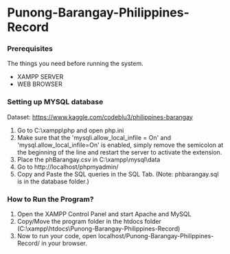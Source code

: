 # Punong-Barangay-Philippines-Record

### Prerequisites

The things you need before running the system.

* XAMPP SERVER
* WEB BROWSER

### Setting up MYSQL database

Dataset: https://www.kaggle.com/codeblu3/philippines-barangay

1. Go to C:\xampp\php and open php.ini
2. Make sure that the 'mysqli.allow_local_infile = On' and 'mysql.allow_local_infile=On' is enabled, simply remove the semicolon at the beginning of the line and restart the server to activate the extension. 
3. Place the phBarangay.csv in C:\xampp\mysql\data
4. Go to http://localhost/phpmyadmin/
5. Copy and Paste the SQL queries in the SQL Tab. (Note: phbarangay.sql is in the database folder.)


### How to Run the Program?

1. Open the XAMPP Control Panel and start Apache and MySQL
2. Copy/Move the program folder in the htdocs folder (C:\xampp\htdocs\Punong-Barangay-Philippines-Record)
3. Now to run your code, open localhost/Punong-Barangay-Philippines-Record/ in your browser. 



